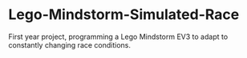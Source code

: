 # Lego-Mindstorm-Simulated-Race
First year project, programming a Lego Mindstorm EV3 to adapt to constantly changing race conditions.
